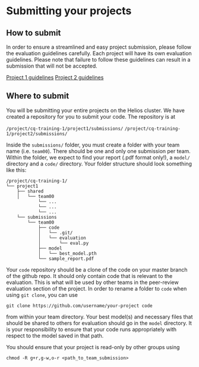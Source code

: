 # Submitting your projects

## How to submit
In order to ensure a streamlined and easy project submission, please follow the evaluation guidelines carefully. Each project will have its own evaluation guidelines. Please note that failure to follow these guidelines can result in a submission that will not be accepted.

[Project 1 guidelines](projects/project1/evaluation.md)
[Project 2 guidelines](projects/project2/evaluation.md)

## Where to submit

You will be submitting your entire projects on the Helios cluster. We have created a repository for you to submit your code. The repository is at

`/project/cq-training-1/project1/submissions/`
`/project/cq-training-1/project2/submissions/`

Inside the `submissions/` folder, you must create a folder with your team name (i.e. `team00`). There should be one and only one submission per team. Within the folder, we expect to find your report (.pdf format only!), a `model/` directory and a `code/` directory. Your folder structure should look something like this:

```
/project/cq-training-1/
└── project1
    ├── shared
    │   └── team00
            └── ...
            └── ...
            └── ...
    └── submissions
        └── team00
            ├── code
            │   └── .git/
            │   └── evaluation
            │       └── eval.py
            ├── model
            │   └── best_model.pth
            └── sample_report.pdf

```

Your `code` repository should be a clone of the code on your master branch of the github repo. It should only contain code that is relevant to the evaluation. This is what will be used by other teams in the peer-review evaluation section of the project. In order to rename a folder to `code` when using `git clone`, you can use

`git clone https://github.com/username/your-project code` 

from within your team directory. Your best model(s) and necessary files that should be shared to others for evaluation should go in the `model` directory. It is your responsibility to ensure that your code runs appropriately with respect to the model saved in that path.

You should ensure that your project is read-only by other groups using

`chmod -R g+r,g-w,o-r <path_to_team_submission>`
